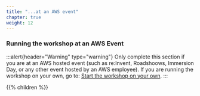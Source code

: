 ```yaml
---
title: "...at an AWS event"
chapter: true
weight: 12
---
```


### Running the workshop at an AWS Event

:::alert{header="Warning" type="warning"}
Only complete this section if you are at an AWS hosted event (such as re:Invent, Roadshoows, Immersion Day, or any other event hosted by an AWS employee). If you 
are running the workshop on your own, go to: [Start the workshop on your own](../self_paced/).
:::

{{% children %}}